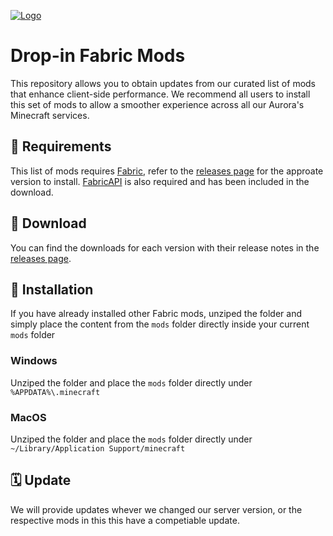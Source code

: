 <!-- Variables (this block will not be visible in the readme -->
[banner]: https://i.imgur.com/XLQ2lyI.png
[link]: https://github.com/auroric-platform/fabric-mods/
<!-- End of variables block -->

[![Logo][banner]][link]

# Drop-in Fabric Mods
This repository allows you to obtain updates from our curated list of mods that enhance client-side performance. We recommend all users to install this set of mods to allow a smoother experience across all our Aurora's Minecraft services.

## 🔗 Requirements
This list of mods requires [Fabric](https://fabricmc.net/), refer to the [releases page](https://github.com/auroric-platform/fabric-mods/releases) for the approate version to install.
[FabricAPI](https://www.curseforge.com/minecraft/mc-mods/fabric-api/files) is also required and has been included in the download.


## 💾 Download
You can find the downloads for each version with their release notes in the [releases page](https://github.com/auroric-platform/fabric-mods/releases).


## 🔧 Installation
If you have already installed other Fabric mods, unziped the folder and simply place the content from the `mods` folder directly inside your current `mods` folder

### Windows
Unziped the folder and place the `mods` folder directly under `%APPDATA%\.minecraft`

### MacOS
Unziped the folder and place the `mods` folder directly under `~/Library/Application Support/minecraft`


## 🗓 Update
We will provide updates whever we changed our server version, or the respective mods in this this have a competiable update.
